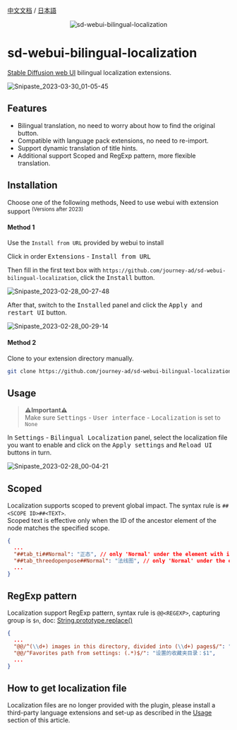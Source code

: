 [中文文档](README_ZH.md) / [日本語](README_JA.md)

<p align="center"><img src="https://count.getloli.com/get/@sd-webui-bilingual-localization.github" alt="sd-webui-bilingual-localization"></p>

# sd-webui-bilingual-localization
[Stable Diffusion web UI](https://github.com/AUTOMATIC1111/stable-diffusion-webui) bilingual localization extensions.

![Snipaste_2023-03-30_01-05-45](https://user-images.githubusercontent.com/16256221/228617304-3107244b-ce13-4b96-b665-1d13090d24a7.png)

## Features
- Bilingual translation, no need to worry about how to find the original button.
- Compatible with language pack extensions, no need to re-import.
- Support dynamic translation of title hints.
- Additional support Scoped and RegExp pattern, more flexible translation.

## Installation

Choose one of the following methods, Need to use webui with extension support <sup>(Versions after 2023)</sup>

#### Method 1

Use the `Install from URL` provided by webui to install

Click in order <kbd>Extensions</kbd> - <kbd>Install from URL</kbd>

Then fill in the first text box with `https://github.com/journey-ad/sd-webui-bilingual-localization`, click the <kbd>Install</kbd> button.

![Snipaste_2023-02-28_00-27-48](https://user-images.githubusercontent.com/16256221/221625310-a6ef0b4c-a1e0-46bb-be9c-6d88cd0ad684.png)

After that, switch to the <kbd>Installed</kbd> panel and click the <kbd>Apply and restart UI</kbd> button.

![Snipaste_2023-02-28_00-29-14](https://user-images.githubusercontent.com/16256221/221625345-9e656f25-89dd-4361-8ee5-f4ab39d18ca4.png)


#### Method 2

Clone to your extension directory manually.

```bash
git clone https://github.com/journey-ad/sd-webui-bilingual-localization extensions/sd-webui-bilingual-localization
```

## Usage

> **⚠️Important⚠️**   
> Make sure <kbd>Settings</kbd> - <kbd>User interface</kbd> - <kbd>Localization</kbd> is set to `None`

In <kbd>Settings</kbd> - <kbd>Bilingual Localization</kbd> panel, select the localization file you want to enable and click on the <kbd>Apply settings</kbd> and <kbd>Reload UI</kbd> buttons in turn.

![Snipaste_2023-02-28_00-04-21](https://user-images.githubusercontent.com/16256221/221625729-73519629-8c1f-4eb5-99db-a1d3f4b58a87.png)

## Scoped

Localization supports scoped to prevent global impact. The syntax rule is `##<SCOPE ID>##<TEXT>`.   
Scoped text is effective only when the ID of the ancestor element of the node matches the specified scope.

```json
{
  ...
  "##tab_ti##Normal": "正态", // only 'Normal' under the element with id='tab_ti' will be translated to '正态'.
  "##tab_threedopenpose##Normal": "法线图", // only 'Normal' under the element with id='tab_ti' will be translated to '法线图'.
  ...
}
```

## RegExp pattern

Localization support RegExp pattern, syntax rule is `@@<REGEXP>`, capturing group is `$n`, doc: [String.prototype.replace()](https://developer.mozilla.org/docs/Web/JavaScript/Reference/Global_Objects/String/replace)
```json
{
  ...
  "@@/^(\\d+) images in this directory, divided into (\\d+) pages$/": "目录中有$1张图片，共$2页",
  "@@/^Favorites path from settings: (.*)$/": "设置的收藏夹目录：$1",
  ...
}
```

## How to get localization file

Localization files are no longer provided with the plugin, please install a third-party language extensions and set-up as described in the [Usage](#usage) section of this article.
